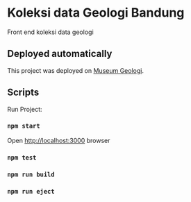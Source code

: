 # Koleksi data Geologi Bandung
Front end koleksi data geologi

## Deployed automatically

This project was deployed on [Museum Geologi](https://museumgeologi.herokuapp.com/).

## Scripts

Run Project:

### `npm start`

Open [http://localhost:3000](http://localhost:3000) browser

### `npm test`

### `npm run build`

### `npm run eject`
